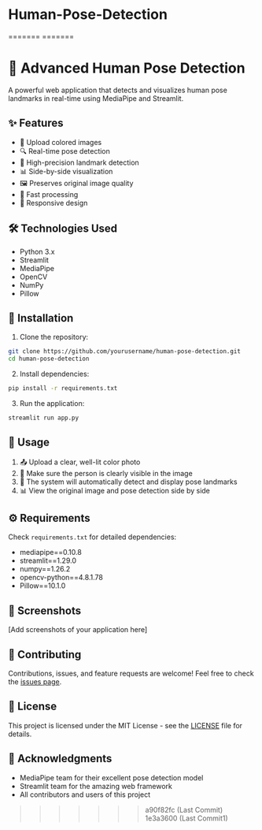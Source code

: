 # Human-Pose-Detection
======= =======
# 🎯 Advanced Human Pose Detection

A powerful web application that detects and visualizes human pose landmarks in real-time using MediaPipe and Streamlit.


## ✨ Features

- 🎨 Upload colored images
- 🔍 Real-time pose detection
- 🎯 High-precision landmark detection
- 📊 Side-by-side visualization
- 🖼️ Preserves original image quality
- 🚀 Fast processing
- 📱 Responsive design

## 🛠️ Technologies Used

- Python 3.x
- Streamlit
- MediaPipe
- OpenCV
- NumPy
- Pillow

## 🚀 Installation

1. Clone the repository:
```bash
git clone https://github.com/yourusername/human-pose-detection.git
cd human-pose-detection
```

2. Install dependencies:
```bash
pip install -r requirements.txt
```

3. Run the application:
```bash
streamlit run app.py
```

## 📝 Usage

1. 📤 Upload a clear, well-lit color photo
2. 👀 Make sure the person is clearly visible in the image
3. 🎯 The system will automatically detect and display pose landmarks
4. 📊 View the original image and pose detection side by side

## ⚙️ Requirements

Check `requirements.txt` for detailed dependencies:
- mediapipe==0.10.8
- streamlit==1.29.0
- numpy==1.26.2
- opencv-python==4.8.1.78
- Pillow==10.1.0

## 📸 Screenshots

[Add screenshots of your application here]

## 🤝 Contributing

Contributions, issues, and feature requests are welcome! Feel free to check the [issues page](https://github.com/yourusername/human-pose-detection/issues).

## 📄 License

This project is licensed under the MIT License - see the [LICENSE](LICENSE) file for details.

## 👏 Acknowledgments

- MediaPipe team for their excellent pose detection model
- Streamlit team for the amazing web framework
- All contributors and users of this project
>>>>>>> a90f82fc (Last Commit)
>>>>>>> 1e3a3600 (Last Commit1)
